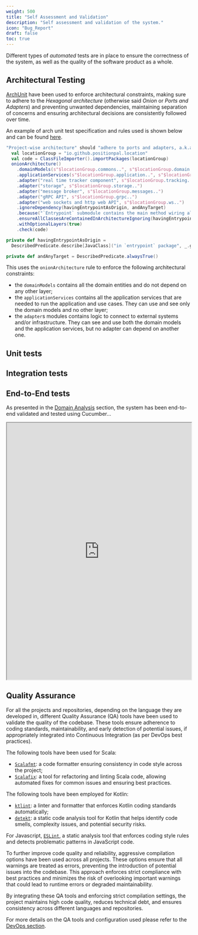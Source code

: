 ```yaml
---
weight: 500
title: "Self Assessment and Validation"
description: "Self assessment and validation of the system."
icon: "Bug_Report"
draft: false
toc: true
---
```


Different types of _automated_ tests are in place to ensure the correctness of the system, as well as the quality of the software product as a whole.

## Architectural Testing

[ArchUnit](https://www.archunit.org) have been used to enforce architectural constraints, making sure to adhere to the _Hexagonal architecture_ (otherwise said _Onion_ or _Ports and Adapters_) and preventing unwanted dependencies, maintaining separation of concerns and ensuring architectural decisions are consistently followed over time.

An example of arch unit test specification and rules used is shown below and can be found [here](https://github.com/position-pal/location-service/blob/main/entrypoint/src/test/scala/io/github/positionpal/location/entrypoint/ArchitecturalTest.scala).

```scala
"Project-wise architecture" should "adhere to ports and adapters, a.k.a onion architecture" in:
  val locationGroup = "io.github.positionpal.location"
  val code = ClassFileImporter().importPackages(locationGroup)
  onionArchitecture()
    .domainModels(s"$locationGroup.commons..", s"$locationGroup.domain..")
    .applicationServices(s"$locationGroup.application..", s"$locationGroup.presentation..")
    .adapter("real time tracker component", s"$locationGroup.tracking..")
    .adapter("storage", s"$locationGroup.storage..")
    .adapter("message broker", s"$locationGroup.messages..")
    .adapter("gRPC API", s"$locationGroup.grpc..")
    .adapter("web sockets and http web API", s"$locationGroup.ws..")
    .ignoreDependency(havingEntrypointAsOrigin, andAnyTarget)
    .because("`Entrypoint` submodule contains the main method wiring all the adapters together.")
    .ensureAllClassesAreContainedInArchitectureIgnoring(havingEntrypointAsOrigin)
    .withOptionalLayers(true)
    .check(code)

private def havingEntrypointAsOrigin =
  DescribedPredicate.describe[JavaClass]("in `entrypoint` package", _.getPackage.getName.contains("entrypoint"))

private def andAnyTarget = DescribedPredicate.alwaysTrue()
```

This uses the `onionArchitecture` rule to enforce the following architectural constraints:

- the `domainModels` contains all the domain entities and do not depend on any other layer;
- the `applicationServices` contains all the application services that are needed to run the application and use cases. They can use and see only the domain models and no other layer;
- the `adapter`s modules contains logic to connect to external systems and/or infrastructure. They can see and use both the domain models and the application services, but no adapter can depend on another one.

## Unit tests

## Integration tests

## End-to-End tests

As presented in the [Domain Analysis](/docs/2-domain-analysis/1-functional-requirements/) section, the system has been end-to-end validated and tested using Cucumber...

<iframe src="https://position-pal.github.io/gateway/reports/cucumber-report.html" width="100%" height="700"></iframe>

## Quality Assurance

For all the projects and repositories, depending on the language they are developed in, different Quality Assurance (QA) tools have been used to validate the quality of the codebase.
These tools ensure adherence to coding standards, maintainability, and early detection of potential issues, if appropriately integrated into Continuous Integration (as per DevOps best practices).

The following tools have been used for Scala:

- [`Scalafmt`](https://scalameta.org/scalafmt/): a code formatter ensuring consistency in code style across the project;
- [`Scalafix`](http://www.scalafix.org): a tool for refactoring and linting Scala code, allowing automated fixes for common issues and ensuring best practices.

The following tools have been employed for Kotlin:

- [`ktlint`](https://ktlint.github.io): a linter and formatter that enforces Kotlin coding standards automatically;
- [`detekt`](https://scalacenter.github.io/scalafix/): a static code analysis tool for Kotlin that helps identify code smells, complexity issues, and potential security risks.

For Javascript, [`ESLint`](https://eslint.org), a static analysis tool that enforces coding style rules and detects problematic patterns in JavaScript code.

To further improve code quality and reliability, aggressive compilation options have been used across all projects. These options ensure that all warnings are treated as errors, preventing the introduction of potential issues into the codebase. This approach enforces strict compliance with best practices and minimizes the risk of overlooking important warnings that could lead to runtime errors or degraded maintainability.

By integrating these QA tools and enforcing strict compilation settings, the project maintains high code quality, reduces technical debt, and ensures consistency across different languages and repositories.

For more details on the QA tools and configuration used please refer to the [DevOps section](/docs/7-devops/devops/).
